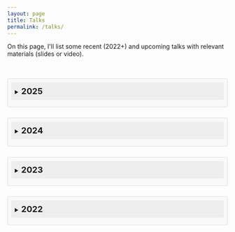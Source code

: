```yaml
---
layout: page
title: Talks
permalink: /talks/
---
```


<style>
  .timeline {
    position: relative;
    margin: 2rem 0;
    padding: 1rem 0;
    list-style: none;
  }

  .timeline::before {
    content: '';
    position: absolute;
    top: 0;
    bottom: 0;
    left: 20px;
    width: 4px;
    background: transparent;
  }

  .timeline-item {
    position: relative;
    margin: 2rem 0;
    padding-left: 2.5rem;
  }

  .timeline-item::before {
    content: '';
    position: absolute;
    top: 0.5rem;
    left: 10px;
    width: 20px;
    height: 20px;
    background: #3498db;
    border-radius: 50%;
  }

  .tags {
    display: inline-block;
    padding: 0.2rem 0.5rem;
    margin: 0.2rem;
    background: #f0f0f0;
    border-radius: 0.3rem;
    font-size: 0.8rem;
    color: #555;
  }

  .icon {
    margin-right: 0.5rem;
  }

  @media (max-width: 600px) {
    .timeline-item {
      padding-left: 1.5rem;
    }

    .timeline-item::before {
      left: 5px;
    }

    .timeline::before {
      left: 15px;
    }
  }

  details {
    margin-bottom: 1.5rem;
    padding: 0.5rem;
    border: 1px solid #ddd;
    border-radius: 4px;
    background-color: #f9f9f9;
  }

  summary {
    font-weight: bold;
    cursor: pointer;
    padding: 0.5rem;
    background-color: #eee;
    border-radius: 4px;
    margin-bottom: 0.5rem;
  }

  summary:hover {
    background-color: #ddd;
  }
</style>

<p>On this page, I'll list some recent (2022+) and upcoming talks with relevant materials (slides or video).</p>

<div class="timeline">
  <details>
    <summary><span style="font-size: 1.2rem; font-weight: bold;">2025</span></summary>
    <p>📅 APS March Meeting 2025: <strong>Pending...</strong></p>
    <p>🎤 Cohere AI Invited Talk: <a href="https://youtu.be/70kVz9G2Z-o?si=B_nFGnr4212GcSNv">YouTube Link</a></p>
    <p>🎤 Inria SCOOL Invited Talk: <strong>Pending...</strong></p>
  </details>
  <details>
    <summary><span style="font-size: 1.2rem; font-weight: bold;">2024</span></summary>
    <p>🎤 Invited Talk at CSU Physics Colloquium: <a href="/assets/CSU24.pdf">slides</a></p>
    <p>📅 IAIFI + UMB Kickoff Event: (see RLC talk below)</p>
    <p>📄 RLC 2024 "Boosting Soft Q-Learning by Bounding": <a href="/assets/rlc-talk.pdf">slides</a></p>
    <p>💻 IAIFI Summer School (hackathon presentation): <a href="/assets/IAIFI24_Hackathon.pdf">slides</a></p>
    <p>🎓 UMB Physics Department Retreat: <a href="/assets/retreat-talk24.pdf">slides pdf</a>, <a href="/assets/retreat-talk24.pptx">slides pptx</a></p>
    <p>🎓 My course (<em>Deep Learning: Theory and Applications</em>) has a <a href="https://github.com/jacobha/deep-learning">GitHub repo</a> </p>
    <p>📅 APS March Meeting 2024: <a href="/assets/APS24.pdf">slides</a></p>
  </details>

  <details>
    <summary><span style="font-size: 1.2rem; font-weight: bold;">2023</span></summary>
    <p>📄 UAI-2023: The first author on our <a href="https://proceedings.mlr.press/v216/arriojas23a/arriojas23a.pdf">paper</a>, Argenis Arriojas, gave a spotlight talk at UAI 23.</p>
    <p>📄 AAAI-2023: <a href="https://www.youtube.com/watch?v=BwdHQFDzc8c">YouTube Link</a></p>
    <p>📅 APS March Meeting 2023.</p>
    <p>🎓 Physics Graduate Club: After the March meeting, I gave a mini-series on machine learning (specifically RL) in physics. Sources: <a href="https://scholar.google.com/citations?user=bj4wnLYAAAAJ&hl=en">Kyle Mills</a> and <a href="https://proceedings.mlr.press/v145/gispen22a.html">Gispen and Lamacraft</a>.</p>
  </details>

  <details>
    <summary><span style="font-size: 1.2rem; font-weight: bold;">2022</span></summary>
    <p>📅 APS March Meeting 2022: <a href="https://www.youtube.com/watch?v=qWjA7VOOxE4&t=311s">YouTube Link</a></p>
    <p>🎓 Applied Physics PhD Oral Qualifying Exam: <a href="/assets/qualifying-exam-slides.pdf">slides</a></p>
    <p>🎓 Physics Graduate Club: Ideas based on <a href="https://www.amazon.com/Mathematical-Mechanic-Physical-Reasoning-Problems/dp/0691154562"><em>The Mathematical Mechanic</em></a> by Mark Levi.</p>
  </details>
</div>

